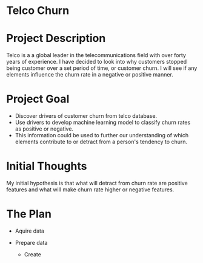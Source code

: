 # Telco Churn
# Project Description

Telco is a a global leader in the telecommunications field with over forty years of experience. I have decided to look into why customers stopped being customer over a set period of time, or customer churn. I will see if any elements influence the churn rate in a negative or positive manner.

# Project Goal

* Discover drivers of customer churn from telco database.
* Use drivers to develop machine learning model to classify churn rates as positive or negative.
* This information could be used to further our understanding of which elements contribute to or detract from a person's tendency to churn.

# Initial Thoughts

My initial hypothesis is that what will detract from churn rate are positive features and what will make churn rate higher or negative features.

# The Plan

* Aquire data

* Prepare data
    * Create 